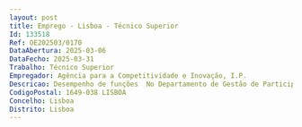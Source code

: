 ```yaml
--- 
layout: post
title: Emprego - Lisboa - Técnico Superior
Id: 133518
Ref: OE202503/0170
DataAbertura: 2025-03-06
DataFecho: 2025-03-31
Trabalho: Técnico Superior
Empregador: Agência para a Competitividade e Inovação, I.P.
Descricao: Desempenho de funções  No Departamento de Gestão de Participadas em Lisboa (preferencial), Porto ou Coimbra, inserido na Direção de Gestão e Organização de Recursos, cujas competências estão descritas no número 25 da Deliberação n.º 486 2015, publicada no DR, 2.ª série, de 8 de abril.Habilitação Literária  Licenciatura, preferencialmente em Administração e Gestão de Empresas ou Economia.Descrição de Funções Acompanhar as participadas do IAPMEI na vertente institucional e patrimonial  Analisar a informação das participadas do IAPMEI, nomeadamente os relatórios de gestão, os planos de atividade e orçamento e osestatutos  Assegurar a atualização do sistema de gestão de participações sociais do IAPMEI  Intervir na preparação da participação do IAPMEI nas reuniões das Assembleias Gerais e nos Órgãos Sociais das suas participadas  Intervir na preparação de informação de gestão relativa à carteira de participadas doIAPMEI.
CodigoPostal: 1649-038 LISBOA
Concelho: Lisboa
Distrito: Lisboa
--- 
```

